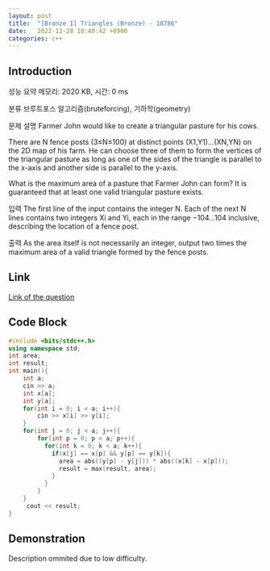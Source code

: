 ```yaml
---
layout: post
title:  "[Bronze I] Triangles (Bronze) - 18786"
date:   2022-12-28 10:40:42 +0900
categories: c++
---
```


## Introduction

성능 요약
메모리: 2020 KB, 시간: 0 ms

분류
브루트포스 알고리즘(bruteforcing), 기하학(geometry)

문제 설명
Farmer John would like to create a triangular pasture for his cows.

There are N fence posts (3≤N≤100) at distinct points (X1,Y1)…(XN,YN) on the 2D map of his farm. He can choose three of them to form the vertices of the triangular pasture as long as one of the sides of the triangle is parallel to the x-axis and another side is parallel to the y-axis.

What is the maximum area of a pasture that Farmer John can form? It is guaranteed that at least one valid triangular pasture exists.

입력
The first line of the input contains the integer N. Each of the next N lines contains two integers Xi and Yi, each in the range −104…104 inclusive, describing the location of a fence post.

출력
As the area itself is not necessarily an integer, output two times the maximum area of a valid triangle formed by the fence posts.

## Link

[Link of the question](https://www.acmicpc.net/problem/18768)

## Code Block

```c++
#include <bits/stdc++.h>
using namespace std;
int area;
int result;
int main(){
    int a;
    cin >> a;
    int x[a];
    int y[a];
    for(int i = 0; i < a; i++){
        cin >> x[i] >> y[i];
    }
    for(int j = 0; j < a; j++){
        for(int p = 0; p < a; p++){
          for(int k = 0; k < a; k++){
            if(x[j] == x[p] && y[p] == y[k]){
              area = abs((y[p] - y[j])) * abs((x[k] - x[p]));
              result = max(result, area);
            }
          }
        }
    }
     cout << result;
}
```

## Demonstration

Description ommited due to low difficulty.

